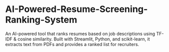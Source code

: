 # AI-Powered-Resume-Screening-Ranking-System
An AI-powered tool that ranks resumes based on job descriptions using TF-IDF &amp; cosine similarity. Built with Streamlit, Python, and scikit-learn, it extracts text from PDFs and provides a ranked list for recruiters.
